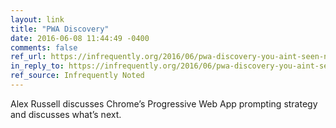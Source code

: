 ```yaml
---
layout: link
title: "PWA Discovery"
date: 2016-06-08 11:44:49 -0400
comments: false
ref_url: https://infrequently.org/2016/06/pwa-discovery-you-aint-seen-nothin-yet/
in_reply_to: https://infrequently.org/2016/06/pwa-discovery-you-aint-seen-nothin-yet/
ref_source: Infrequently Noted
---
```


Alex Russell discusses Chrome’s Progressive Web App prompting strategy and discusses what’s next.